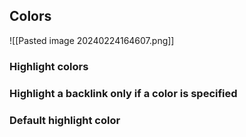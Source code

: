 ## Colors

![[Pasted image 20240224164607.png]]
### Highlight colors


### Highlight a backlink only if a color is specified


### Default highlight color

